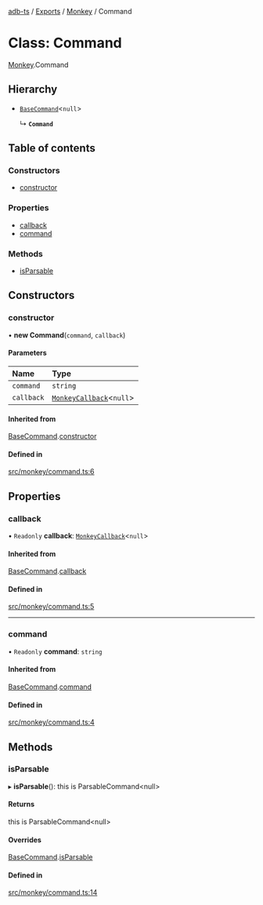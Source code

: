 [adb-ts](../README.md) / [Exports](../modules.md) / [Monkey](../modules/Monkey.md) / Command

# Class: Command

[Monkey](../modules/Monkey.md).Command

## Hierarchy

- [`BaseCommand`](Monkey.BaseCommand.md)<``null``\>

  ↳ **`Command`**

## Table of contents

### Constructors

- [constructor](Monkey.Command.md#constructor)

### Properties

- [callback](Monkey.Command.md#callback)
- [command](Monkey.Command.md#command)

### Methods

- [isParsable](Monkey.Command.md#isparsable)

## Constructors

### constructor

• **new Command**(`command`, `callback`)

#### Parameters

| Name | Type |
| :------ | :------ |
| `command` | `string` |
| `callback` | [`MonkeyCallback`](../modules/Util.md#monkeycallback)<``null``\> |

#### Inherited from

[BaseCommand](Monkey.BaseCommand.md).[constructor](Monkey.BaseCommand.md#constructor)

#### Defined in

[src/monkey/command.ts:6](https://github.com/Maaaartin/adb-ts/blob/5393493/src/monkey/command.ts#L6)

## Properties

### callback

• `Readonly` **callback**: [`MonkeyCallback`](../modules/Util.md#monkeycallback)<``null``\>

#### Inherited from

[BaseCommand](Monkey.BaseCommand.md).[callback](Monkey.BaseCommand.md#callback)

#### Defined in

[src/monkey/command.ts:5](https://github.com/Maaaartin/adb-ts/blob/5393493/src/monkey/command.ts#L5)

___

### command

• `Readonly` **command**: `string`

#### Inherited from

[BaseCommand](Monkey.BaseCommand.md).[command](Monkey.BaseCommand.md#command)

#### Defined in

[src/monkey/command.ts:4](https://github.com/Maaaartin/adb-ts/blob/5393493/src/monkey/command.ts#L4)

## Methods

### isParsable

▸ **isParsable**(): this is ParsableCommand<null\>

#### Returns

this is ParsableCommand<null\>

#### Overrides

[BaseCommand](Monkey.BaseCommand.md).[isParsable](Monkey.BaseCommand.md#isparsable)

#### Defined in

[src/monkey/command.ts:14](https://github.com/Maaaartin/adb-ts/blob/5393493/src/monkey/command.ts#L14)
